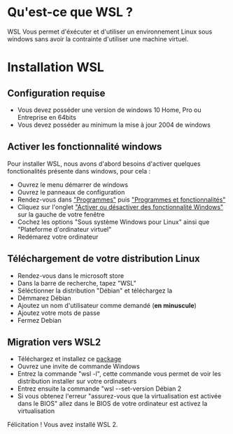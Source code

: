 # Qu'est-ce que WSL ?
WSL Vous permet d'éxécuter et d'utiliser un environnement Linux sous windows sans avoir la contrainte d'utiliser une machine virtuel.

# Installation WSL
## Configuration requise
* Vous devez posséder une version de windows 10 Home, Pro ou Entreprise en 64bits
* Vous devez posséder au minimum la mise à jour 2004 de windows

## Activer les fonctionnalité windows
Pour installer WSL, nous avons d'abord besoins d'activer quelques fonctionalités présente dans windows, pour cela :
* Ouvrez le menu démarrer de windows
* Ouvrez le panneaux de configuration
* Rendez-vous dans ["Programmes"](https://i.imgur.com/kmeVfLA.png "Programmes") puis ["Programmes et fonctionnalités"](https://i.imgur.com/SYEXIwa.png "Programmes et fonctionalités")
* Cliquez sur l'onglet ["Activer ou désactiver des fonctionnalité Windows"](https://i.imgur.com/DgWPyYk.png "Activer ou désactiver des fonctionnalité Windows") sur la gauche de votre fenêtre
* Cochez les options "Sous système Windows pour Linux" ainsi que "Plateforme d'ordinateur virtuel"
* Redémarez votre ordinateur

## Téléchargement de votre distribution Linux
* Rendez-vous dans le microsoft store
* Dans la barre de recherche, tapez "WSL"
* Séléctionner la distribution "Débian" et téléchargez la
* Démmarez Débian
* Ajoutez un nom d'utilisateur comme demandé (**en minuscule**)
* Ajoutez votre mots de passe
* Fermez Debian

## Migration vers WSL2
* Téléchargez et installez ce [package](https://wslstorestorage.blob.core.windows.net/wslblob/wsl_update_x64.msi)
* Ouvrez une invite de commande Windows
* Entrez la commande "wsl -l", cette commande vous permet de voir les distribution installer sur votre ordinateurs
* Entrez ensuite la commande "wsl --set-version Débian 2
* Si vous obtenez l'erreur "assurez-vous que la virtualisation est activée dans le BIOS" allez dans le BIOS de votre ordinateur est activez la virtualisation

Félicitation ! Vous avez installé WSL 2.
